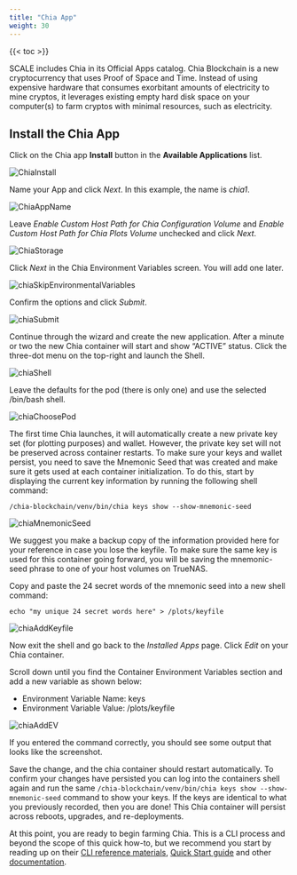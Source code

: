 ```yaml
---
title: "Chia App"
weight: 30
---
```


{{< toc >}}

SCALE includes Chia in its Official Apps catalog. Chia Blockchain is a new cryptocurrency that uses Proof of Space and Time. Instead of using expensive hardware that consumes exorbitant amounts of electricity to mine cryptos, it leverages existing empty hard disk space on your computer(s) to farm cryptos with minimal resources, such as electricity.

## Install the Chia App

Click on the Chia app **Install** button in the **Available Applications** list.

![ChiaInstall](/images/SCALE/chia_Install.png "Install Chia")

Name your App and click *Next*. In this example, the name is *chia1*.

![ChiaAppName](/images/SCALE/chia_AppName.png "Chia Name")

Leave *Enable Custom Host Path for Chia Configuration Volume* and *Enable Custom Host Path for Chia Plots Volume* unchecked and click *Next*.

![ChiaStorage](/images/SCALE/chia_Storage.png "Chia Storage")

Click *Next* in the Chia Environment Variables screen. You will add one later.

![chiaSkipEnvironmentalVariables](/images/SCALE/chia_SkipEnvironmental_Variables.png "Chia Skip Environmental Variables")

Confirm the options and click *Submit*.

![chiaSubmit](/images/SCALE/chia_Submit.png "Chia Submit")

Continue through the wizard and create the new application. After a minute or two the new Chia container will start and show “ACTIVE” status. Click the three-dot menu on the top-right and launch the Shell.

![chiaShell](/images/SCALE/chia_Edit.png "Chia Shell")

Leave the defaults for the pod (there is only one) and use the selected /bin/bash shell.

![chiaChoosePod](/images/SCALE/chia_ChoosePod.png "Chia choose Pod")
  
The first time Chia launches, it will automatically create a new private key set (for plotting purposes) and wallet. However, the private key set will not be preserved across container restarts. To make sure your keys and wallet persist, you need to save the Mnemonic Seed that was created and make sure it gets used at each container initialization. To do this, start by displaying the current key information by running the following shell command: 

`/chia-blockchain/venv/bin/chia keys show --show-mnemonic-seed`

![chiaMnemonicSeed](/images/SCALE/chia_mnemonicSeed.png "Chia Mnemonic Seed")

We suggest you make a backup copy of the information provided here for your reference in case you lose the keyfile. To make sure the same key is used for this container going forward, you will be saving the mnemonic-seed phrase to one of your host volumes on TrueNAS.

Copy and paste the 24 secret words of the mnemonic seed into a new shell command:

`echo "my unique 24 secret words here" > /plots/keyfile`

![chiaAddKeyfile](/images/SCALE/chia_AddKeyfile.png "Chia Add Keyfile")

Now exit the shell and go back to the *Installed Apps* page. Click *Edit* on your Chia container.

Scroll down until you find the Container Environment Variables section and add a new variable as shown below:

* Environment Variable Name: keys
* Environment Variable Value: /plots/keyfile

![chiaAddEV](/images/SCALE/chia_AddEV.png "Chia Add Environment Variables")
  
If you entered the command correctly, you should see some output that looks like the screenshot.
  
Save the change, and the chia container should restart automatically. To confirm your changes have persisted you can log into the containers shell again and run the same `/chia-blockchain/venv/bin/chia keys show --show-mnemonic-seed` command to show your keys. If the keys are identical to what you previously recorded, then you are done! This Chia container will persist across reboots, upgrades, and re-deployments.

At this point, you are ready to begin farming Chia. This is a CLI process and beyond the scope of this quick how-to, but we recommend you start by reading up on their [CLI reference materials](https://github.com/Chia-Network/chia-blockchain/wiki/CLI-Commands-Reference), [Quick Start guide](https://github.com/Chia-Network/chia-blockchain/wiki/Quick-Start-Guide) and other [documentation](https://github.com/Chia-Network/chia-blockchain/wiki).
